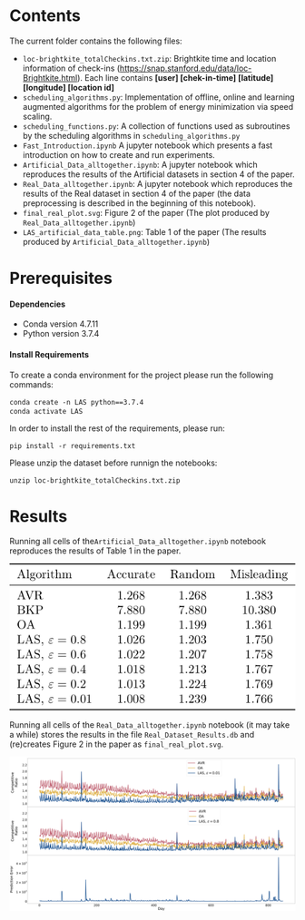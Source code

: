 # Contents
The current folder contains the following files:
- ``loc-brightkite_totalCheckins.txt.zip``: Brightkite time and location information of check-ins (<https://snap.stanford.edu/data/loc-Brightkite.html>). Each line contains **[user] [chek-in-time] [latitude] [longitude] [location id]**
- ``scheduling_algorithms.py``: Implementation of offline, online and learning augmented algorithms for the problem of energy minimization via speed scaling.
- ``scheduling_functions.py``: A collection of functions used as subroutines by the scheduling algorithms in ``scheduling_algorithms.py``
- ``Fast_Introduction.ipynb`` A jupyter notebook which presents a fast introduction on how to create and run experiments.
- ``Artificial_Data_alltogether.ipynb``: A jupyter notebook  which reproduces the results of the Artificial datasets in section 4 of the paper.
- ``Real_Data_alltogether.ipynb``: A jupyter notebook  which reproduces the results of the Real dataset in section 4 of the paper (the data preprocessing is described in the beginning of this notebook).
- ``final_real_plot.svg``: Figure 2 of the paper (The plot produced by ``Real_Data_alltogether.ipynb``)
- ``LAS_artificial_data_table.png``: Table 1 of the paper (The results produced by ``Artificial_Data_alltogether.ipynb``)





# Prerequisites

#### Dependencies

- Conda version 4.7.11
- Python version  3.7.4

#### Install Requirements
To create a conda environment for the project please run the following commands:

```
conda create -n LAS python==3.7.4
conda activate LAS
```

In order to install the rest of the requirements, please run:

```
pip install -r requirements.txt
```

Please unzip the dataset before runnign the notebooks:

```
unzip loc-brightkite_totalCheckins.txt.zip
```



# Results
Running all cells of the``Artificial_Data_alltogether.ipynb`` notebook reproduces the results of Table 1 in the paper.

![LAS table](LAS_artificial_data_table.png)

Running all cells of the ``Real_Data_alltogether.ipynb`` notebook (it may take a while) stores the results in the file ``Real_Dataset_Results.db`` and (re)creates Figure 2 in the paper as ``final_real_plot.svg``.

<img src="./final_real_plot.svg">
